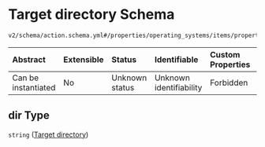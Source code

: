 # Target directory Schema

```txt
v2/schema/action.schema.yml#/properties/operating_systems/items/properties/steps/items/properties/actions/items/oneOf/27/properties/core:unpack/properties/files/items/properties/dir
```



| Abstract            | Extensible | Status         | Identifiable            | Custom Properties | Additional Properties | Access Restrictions | Defined In                                                          |
| :------------------ | :--------- | :------------- | :---------------------- | :---------------- | :-------------------- | :------------------ | :------------------------------------------------------------------ |
| Can be instantiated | No         | Unknown status | Unknown identifiability | Forbidden         | Allowed               | none                | [device.schema.json*](../device.schema.json "open original schema") |

## dir Type

`string` ([Target directory](device-properties-operating-systems-operating-system-properties-steps-step-properties-group-step-action-oneof-coreunpack-action-properties-coreunpack-action-properties-files-items-properties-target-directory.md))
